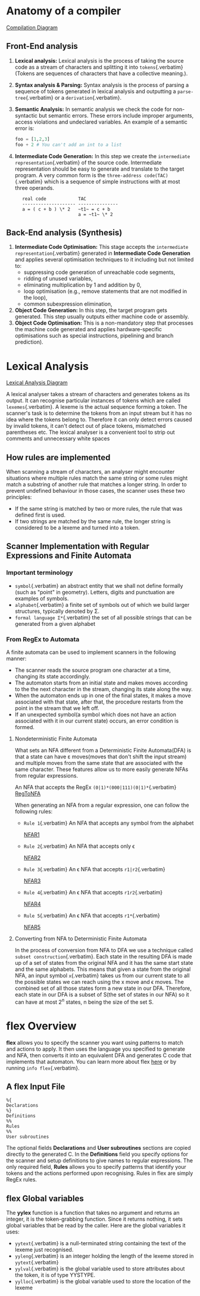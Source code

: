 # Anatomy of a compiler

[Compilation Diagram](./static/Anatomy_of_a_compiler/2021-06-06T13:21:22.png)

## Front-End analysis

1.  **Lexical analysis:** Lexical analysis is the process of taking the source code as a stream of characters and splitting it into `tokens`{.verbatim} (Tokens are sequences of characters that have a collective meaning.).

2.  **Syntax analysis & Parsing:** Syntax analysis is the process of parsing a sequence of tokens generated in lexical analysis and outputting a `parse-tree`{.verbatim} or a `derivation`{.verbatim}.

3.  **Semantic Analysis:** In semantic analysis we check the code for non-syntactic but semantic errors. These errors include improper arguments, access violations and undeclared variables. An example of a semantic error is:

    ``` python
    foo = [1,2,3]
    foo + 2 # You can't add an int to a list
    ```

4.  **Intermediate Code Generation:** In this step we create the `intermediate representation`{.verbatim} of the source code. Intermediate representation should be easy to generate and translate to the target program. A very common form is the `three-address code(TAC)`{.verbatim} which is a sequence of simple instructions with at most three operands.

```
      real code            TAC
      -------------------- ---------------
      a = ( c + b ) \* 2   ~t1~ = c + b
                           a = ~t1~ \* 2
```

## Back-End analysis (Synthesis)

1.  **Intermediate Code Optimisation:** This stage accepts the `intermediate representation`{.verbatim} generated in **Intermediate Code Generation** and applies several optimisation techniques to it including but not limited to:
    -   suppressing code generation of unreachable code segments,
    -   ridding of unused variables,
    -   eliminating multiplication by 1 and addition by 0,
    -   loop optimisation (e.g., remove statements that are not modified in the loop),
    -   common sub­expression elimination,
2.  **Object Code Generation:** In this step, the target program gets generated. This step usually outputs either machine code or assembly.
3.  **Object Code Optimisation:** This is a non-mandatory step that processes the machine code generated and applies hardware-specific optimisations such as special instructions, pipelining and branch prediction).

# Lexical Analysis

[Lexical Analysis Diagram](./static/Lexical_Analysis/2021-06-06T13:38:04.png)

A lexical analyser takes a stream of characters and generates tokens as its output. It can recognise particular instances of tokens which are called `lexemes`{.verbatim}. A lexeme is the actual sequence forming a token. The scanner\'s task is to determine the tokens from an input stream but it has no idea where the tokens belong to. Therefore it can only detect errors caused by invalid tokens, it can\'t detect out of place tokens, mismatched parentheses etc. The lexical analyser is a convenient tool to strip out comments and unnecessary white spaces

## How rules are implemented

When scanning a stream of characters, an analyser might encounter situations where multiple rules match the same string or some rules might match a substring of another rule that matches a longer string. In order to prevent undefined behaviour in those cases, the scanner uses these two principles:

-   If the same string is matched by two or more rules, the rule that was defined first is used.
-   If two strings are matched by the same rule, the longer string is considered to be a lexeme and turned into a token.

## Scanner Implementation with Regular Expressions and Finite Automata

### Important terminology

-   `symbol`{.verbatim} an abstract entity that we shall not define formally (such as \"point\" in geometry). Letters, digits and punctuation are examples of symbols.
-   `alphabet`{.verbatim} a finite set of symbols out of which we build larger structures, typically denoted by Σ.
-   `formal language Σ*`{.verbatim} the set of all possible strings that can be generated from a given alphabet

### From RegEx to Automata

A finite automata can be used to implement scanners in the following manner:

-   The scanner reads the source program one character at a time, changing its state accordingly.
-   The automaton starts from an initial state and makes moves according to the the next character in the stream, changing its state along the way.
-   When the automaton ends up in one of the final states, it makes a move associated with that state, after that, the procedure restarts from the point in the stream that we left off.
-   If an unexpected symbol(a symbol which does not have an action associated with it in our current state) occurs, an error condition is formed.

1.  Nondeterministic Finite Automata

    What sets an NFA different from a Deterministic Finite Automata(DFA) is that a state can have ε moves(moves that don\'t shift the input stream) and multiple moves from the same state that are associated with the same character. These features allow us to more easily generate NFAs from regular expressions.

    An NFA that accepts the RegEx `(0|1)*(000|111)(0|1)*`{.verbatim} [RegToNFA](./static/Lexical_Analysis/2021-06-06T19:46:57_RegToNFA.png)

    When generating an NFA from a regular expression, one can follow the following rules:

    -   `Rule 1`{.verbatim} An NFA that accepts any symbol from the alphabet

        [NFAR1](./static/Lexical_Analysis/2021-06-06T19:47:14_NFAR1.png)

    -   `Rule 2`{.verbatim} An NFA that accepts only ϵ

        [NFAR2](./static/Lexical_Analysis/2021-06-06T19:49:15_NFAR2.png)

    -   `Rule 3`{.verbatim} An ϵ NFA that accepts `r1|r2`{.verbatim}

        [NFAR3](./static/Lexical_Analysis/2021-06-06T19:51:28_NFAR3.png)

    -   `Rule 4`{.verbatim} An ϵ NFA that accepts `r1r2`{.verbatim}

        [NFAR4](./static/Lexical_Analysis/2021-06-06T19:53:04_NFAR4.png)

    -   `Rule 5`{.verbatim} An ϵ NFA that accepts `r1*`{.verbatim}

        [NFAR5](./static/Lexical_Analysis/2021-06-06T19:53:50_NFAR5.png)

2.  Converting from NFA to Deterministic Finite Automata

    In the process of conversion from NFA to DFA we use a technique called `subset construction`{.verbatim}. Each state in the resulting DFA is made up of a set of states from the original NFA and it has the same start state and the same alphabets. This means that given a state from the original NFA, an input symbol `x`{.verbatim} takes us from our current state to all the possible states we can reach using the x move and ϵ moves. The combined set of all those states form a new state in our DFA. Therefore, each state in our DFA is a subset of S(the set of states in our NFA) so it can have at most $2^n$ states, n being the size of the set S.

# flex Overview

**flex** allows you to specify the scanner you want using patterns to match and actions to apply. It then uses the language you specified to generate and NFA, then converts it into an equivalent DFA and generates C code that implements that automaton. You can learn more about flex [here](http://flex.sourceforge.net/manual/) or by running `info flex`{.verbatim}.

## A flex Input File

``` bison
%{
Declarations
%}
Definitions
%%
Rules
%%
User subroutines
```

The optional fields **Declarations** and **User subroutines** sections are copied directly to the generated C. In the **Definitions** field you specify options for the scanner and setup definitions to give names to regular expressions. The only required field, **Rules** allows you to specify patterns that identify your tokens and the actions performed upon recognising. Rules in flex are simply RegEx rules.

## flex Global variables

The **yylex** function is a function that takes no argument and returns an integer, it is the token-grabbing function. Since it returns nothing, it sets global variables that be read by the caller. Here are the global variables it uses:

-   `yytext`{.verbatim} is a null-terminated string containing the text of the lexeme just recognised.
-   `yyleng`{.verbatim} is an integer holding the length of the lexeme stored in `yytext`{.verbatim}
-   `yylval`{.verbatim} is the global variable used to store attributes about the token, it is of type YYSTYPE.
-   `yylloc`{.verbatim} is the global variable used to store the location of the lexeme
